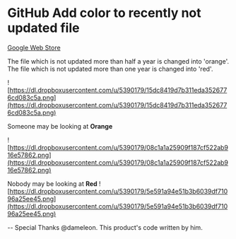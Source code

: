 
# GitHub Add color to recently not updated file

[Google Web Store](https://chrome.google.com/webstore/detail/gnlanakllhhldoneeennbednopiaadld/publish-accepted?hl=ja&authuser=1)

The file which is not updated more than half a year is changed into 'orange'.
The file which is not updated more than one year is changed into 'red'.

![https://dl.dropboxusercontent.com/u/5390179/15dc8419d7b311eda3526776cd083c5a.png](https://dl.dropboxusercontent.com/u/5390179/15dc8419d7b311eda3526776cd083c5a.png)

Someone may be looking at __Orange__

![https://dl.dropboxusercontent.com/u/5390179/08c1a1a25909f187cf522ab916e57862.png](https://dl.dropboxusercontent.com/u/5390179/08c1a1a25909f187cf522ab916e57862.png)

Nobody may be looking at __Red__
![https://dl.dropboxusercontent.com/u/5390179/5e591a94e51b3b6039df71096a25ee45.png](https://dl.dropboxusercontent.com/u/5390179/5e591a94e51b3b6039df71096a25ee45.png)

--
Special Thanks @dameleon.
This product's code written by him.
